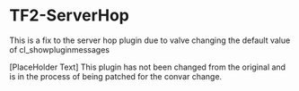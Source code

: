 # TF2-ServerHop
This is a fix to the server hop plugin due to valve changing the default value of cl_showpluginmessages

[PlaceHolder Text]
This plugin has not been changed from the original and is in the process of being patched for the convar change.

